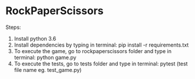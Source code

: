 # RockPaperScissors

Steps:
1. Install python 3.6
2. Install dependencies by typing in terminal: pip install -r requirements.txt
3. To execute the game, go to rockpaperscissors folder and type in terminal: python game.py
4. To execute the tests, go to tests folder and type in terminal: pytest (test file name eg. test_game.py)
